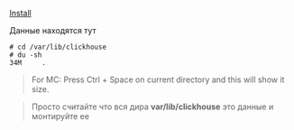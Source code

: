 [Install](https://clickhouse.com/docs/ru/getting-started/tutorial)

Данные находятся тут 
```
# cd /var/lib/clickhouse
# du -sh
34M     .
```

> For MC: Press Ctrl + Space on current directory and this will show it size.

> Просто считайте что вся дира **var/lib/clickhouse** это данные и монтируйте ее
